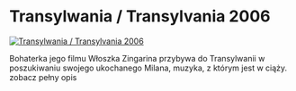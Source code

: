 Transylwania / Transylvania 2006 
=============
[![Transylwania / Transylvania 2006 ](http://vidos.pl/images/player.gif)](http://vidos.pl/transylwania-transylvania-2006)

 Bohaterka jego filmu Włoszka Zingarina przybywa do Transylwanii w poszukiwaniu swojego ukochanego Milana, muzyka, z którym jest w ciąży. zobacz pełny opis
